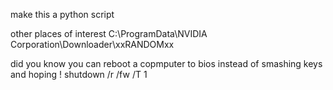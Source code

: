 make this a python script

other places of interest
C:\ProgramData\NVIDIA Corporation\Downloader\xxRANDOMxx  

did you know you can reboot a copmputer to bios instead of smashing keys and hoping !
shutdown /r /fw /T 1
